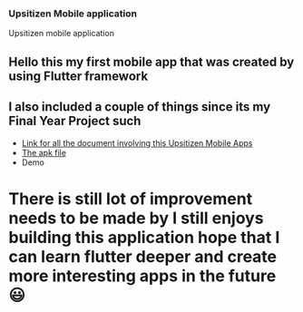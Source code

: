 ### Upsitizen Mobile application

Upsitizen mobile application

## Hello this my first mobile app that was created by using Flutter framework
## I also included a couple of things since its my Final Year Project such 
* <a href="https://itunes.apple.com/us/app/gitpoint/id1251245162?mt=8">
    Link for all the document involving this Upsitizen Mobile Apps
  </a>
* <a href="https://itunes.apple.com/us/app/gitpoint/id1251245162?mt=8">
    The apk file
  </a>
* Demo

# There is still lot of improvement needs to be made by I still enjoys building this application hope that I can learn flutter deeper and create more interesting apps in the future :smiley:
